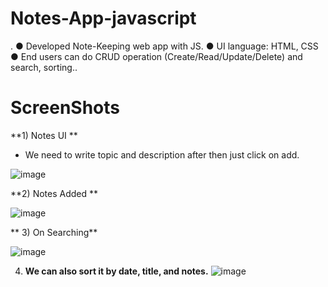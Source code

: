 # Notes-App-javascript
. ● Developed Note-Keeping web app with JS. 
  ● UI language: HTML, CSS 
  ● End users can do CRUD operation  (Create/Read/Update/Delete) and search, sorting.. 
  
  # ScreenShots
  **1) Notes UI **
  * We need to write topic and description after then just click on add. 

  ![image](https://github.com/Sangita-Kumari/Notes-App-javascript/assets/98204711/fea48a9d-1c10-409e-98c5-a27251251073)

  **2) Notes Added **
  
   ![image](https://github.com/Sangita-Kumari/Notes-App-javascript/assets/98204711/c9f9a60b-f8a9-4b75-83d3-4780867f900b)

**  3) On Searching**
  
   ![image](https://github.com/Sangita-Kumari/Notes-App-javascript/assets/98204711/1e00e314-11d5-4b05-b92a-277614946b80)

   4)   **We can also sort it by date, title, and notes.**
   ![image](https://github.com/Sangita-Kumari/Notes-App-javascript/assets/98204711/73107a0c-6477-40d5-8b8a-4452641d6066)



